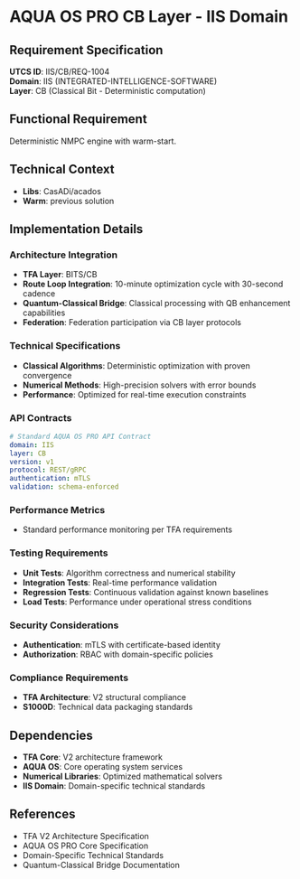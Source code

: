 # AQUA OS PRO CB Layer - IIS Domain

## Requirement Specification

**UTCS ID**: IIS/CB/REQ-1004  
**Domain**: IIS (INTEGRATED-INTELLIGENCE-SOFTWARE)  
**Layer**: CB (Classical Bit - Deterministic computation)  

## Functional Requirement

Deterministic NMPC engine with warm-start.

## Technical Context

- **Libs**: CasADi/acados
- **Warm**: previous solution


## Implementation Details

### Architecture Integration
- **TFA Layer**: BITS/CB
- **Route Loop Integration**: 10-minute optimization cycle with 30-second cadence
- **Quantum-Classical Bridge**: Classical processing with QB enhancement capabilities
- **Federation**: Federation participation via CB layer protocols

### Technical Specifications

- **Classical Algorithms**: Deterministic optimization with proven convergence
- **Numerical Methods**: High-precision solvers with error bounds
- **Performance**: Optimized for real-time execution constraints

### API Contracts


```yaml
# Standard AQUA OS PRO API Contract
domain: IIS
layer: CB
version: v1
protocol: REST/gRPC
authentication: mTLS
validation: schema-enforced
```

### Performance Metrics

- Standard performance monitoring per TFA requirements

### Testing Requirements

- **Unit Tests**: Algorithm correctness and numerical stability
- **Integration Tests**: Real-time performance validation
- **Regression Tests**: Continuous validation against known baselines
- **Load Tests**: Performance under operational stress conditions

### Security Considerations

- **Authentication**: mTLS with certificate-based identity
- **Authorization**: RBAC with domain-specific policies

### Compliance Requirements

- **TFA Architecture**: V2 structural compliance
- **S1000D**: Technical data packaging standards

## Dependencies

- **TFA Core**: V2 architecture framework
- **AQUA OS**: Core operating system services
- **Numerical Libraries**: Optimized mathematical solvers
- **IIS Domain**: Domain-specific technical standards

## References

- TFA V2 Architecture Specification
- AQUA OS PRO Core Specification
- Domain-Specific Technical Standards
- Quantum-Classical Bridge Documentation
